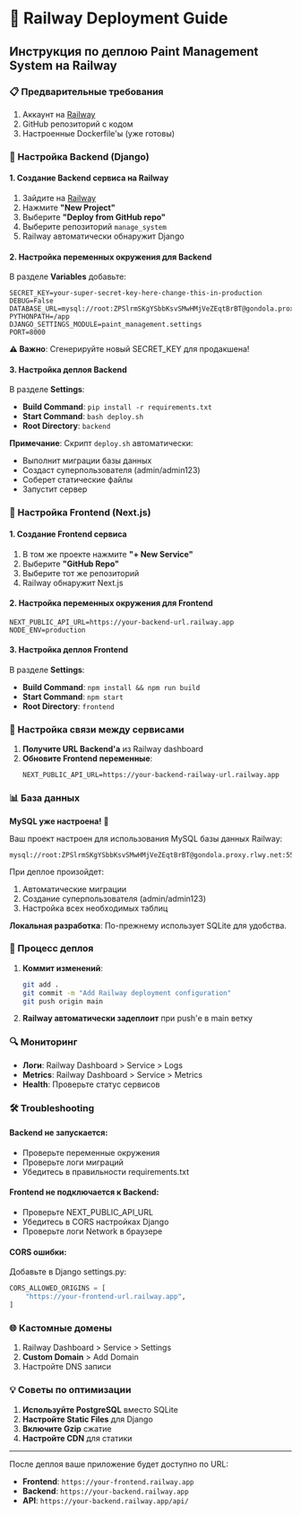 # 🚀 Railway Deployment Guide

## Инструкция по деплою Paint Management System на Railway

### 📋 Предварительные требования

1. Аккаунт на [Railway](https://railway.app/)
2. GitHub репозиторий с кодом
3. Настроенные Dockerfile'ы (уже готовы)

### 🔧 Настройка Backend (Django)

#### 1. Создание Backend сервиса на Railway

1. Зайдите на [Railway](https://railway.app/)
2. Нажмите **"New Project"**
3. Выберите **"Deploy from GitHub repo"**
4. Выберите репозиторий `manage_system`
5. Railway автоматически обнаружит Django

#### 2. Настройка переменных окружения для Backend

В разделе **Variables** добавьте:

```
SECRET_KEY=your-super-secret-key-here-change-this-in-production
DEBUG=False
DATABASE_URL=mysql://root:ZPSlrmSKgYSbbKsvSMwHMjVeZEqtBrBT@gondola.proxy.rlwy.net:55502/railway
PYTHONPATH=/app
DJANGO_SETTINGS_MODULE=paint_management.settings
PORT=8000
```

**⚠️ Важно**: Сгенерируйте новый SECRET_KEY для продакшена!

#### 3. Настройка деплоя Backend

В разделе **Settings**:
- **Build Command**: `pip install -r requirements.txt`
- **Start Command**: `bash deploy.sh`
- **Root Directory**: `backend`

**Примечание**: Скрипт `deploy.sh` автоматически:
- Выполнит миграции базы данных
- Создаст суперпользователя (admin/admin123)
- Соберет статические файлы
- Запустит сервер

### 🎨 Настройка Frontend (Next.js)

#### 1. Создание Frontend сервиса

1. В том же проекте нажмите **"+ New Service"**
2. Выберите **"GitHub Repo"**
3. Выберите тот же репозиторий
4. Railway обнаружит Next.js

#### 2. Настройка переменных окружения для Frontend

```
NEXT_PUBLIC_API_URL=https://your-backend-url.railway.app
NODE_ENV=production
```

#### 3. Настройка деплоя Frontend

В разделе **Settings**:
- **Build Command**: `npm install && npm run build`
- **Start Command**: `npm start`
- **Root Directory**: `frontend`

### 🔗 Настройка связи между сервисами

1. **Получите URL Backend'а** из Railway dashboard
2. **Обновите Frontend переменные**:
   ```
   NEXT_PUBLIC_API_URL=https://your-backend-railway-url.railway.app
   ```

### 📊 База данных

**MySQL уже настроена!** 🎉

Ваш проект настроен для использования MySQL базы данных Railway:
```
mysql://root:ZPSlrmSKgYSbbKsvSMwHMjVeZEqtBrBT@gondola.proxy.rlwy.net:55502/railway
```

При деплое произойдет:
1. Автоматические миграции
2. Создание суперпользователя (admin/admin123)
3. Настройка всех необходимых таблиц

**Локальная разработка**: По-прежнему использует SQLite для удобства.

### 🚀 Процесс деплоя

1. **Коммит изменений**:
   ```bash
   git add .
   git commit -m "Add Railway deployment configuration"
   git push origin main
   ```

2. **Railway автоматически задеплоит** при push'е в main ветку

### 🔍 Мониторинг

- **Логи**: Railway Dashboard > Service > Logs
- **Metrics**: Railway Dashboard > Service > Metrics
- **Health**: Проверьте статус сервисов

### 🛠️ Troubleshooting

#### Backend не запускается:
- Проверьте переменные окружения
- Проверьте логи миграций
- Убедитесь в правильности requirements.txt

#### Frontend не подключается к Backend:
- Проверьте NEXT_PUBLIC_API_URL
- Убедитесь в CORS настройках Django
- Проверьте логи Network в браузере

#### CORS ошибки:
Добавьте в Django settings.py:
```python
CORS_ALLOWED_ORIGINS = [
    "https://your-frontend-url.railway.app",
]
```

### 🌐 Кастомные домены

1. Railway Dashboard > Service > Settings
2. **Custom Domain** > Add Domain
3. Настройте DNS записи

### 💡 Советы по оптимизации

1. **Используйте PostgreSQL** вместо SQLite
2. **Настройте Static Files** для Django
3. **Включите Gzip** сжатие
4. **Настройте CDN** для статики

---

После деплоя ваше приложение будет доступно по URL:
- **Frontend**: `https://your-frontend.railway.app`
- **Backend**: `https://your-backend.railway.app`
- **API**: `https://your-backend.railway.app/api/`